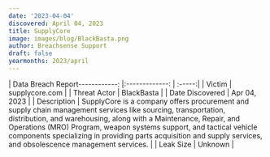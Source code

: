 ```yaml
---
date: '2023-04-04'
discovered: April 04, 2023
title: SupplyCore
image: images/blog/BlackBasta.png
author: Breachsense Support
draft: false
yearmonths: 2023/april
---
```


| Data Breach Report------------:     |:-------------:    | :-----:|
| Victim      | supplycore.com      | 
| Threat Actor      | BlackBasta      | 
| Date Discovered      | Apr 04, 2023      | 
| Description      | SupplyCore is a company offers procurement and supply chain management services like sourcing, transportation, distribution, and warehousing, along with a Maintenance, Repair, and Operations (MRO) Program, weapon systems support, and tactical vehicle components specializing in providing parts acquisition and supply services, and obsolescence management services.      | 
| Leak Size      | Unknown      | 

